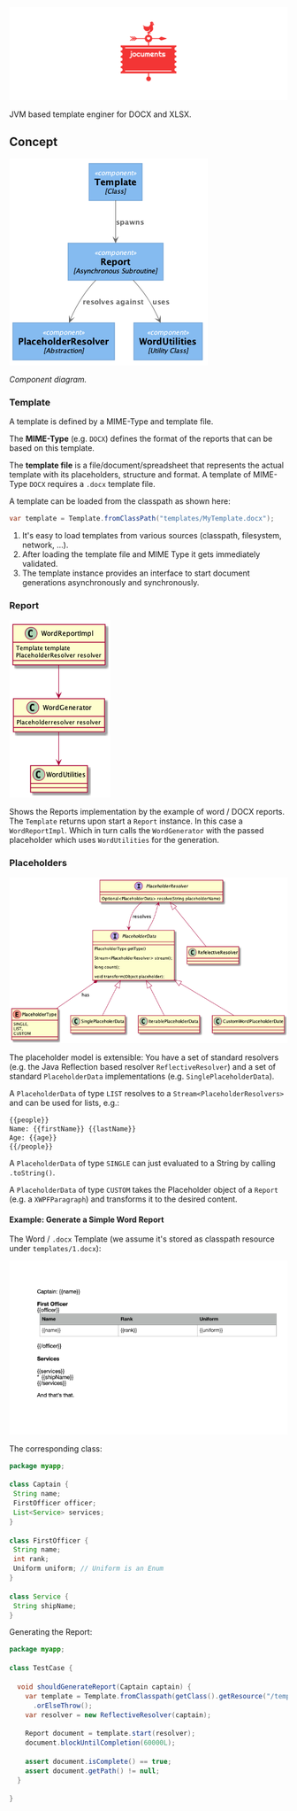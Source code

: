 ![jocuments logo](docs/logos/twitter_header_photo_2.png)

JVM based template enginer for DOCX and XLSX.

## Concept

![Component Diagram](out/docs/components/components.png)

*Component diagram.*

### Template

A template is defined by a MIME-Type and template file.

The **MIME-Type** (e.g. `DOCX`) defines the format of the reports that can be based on
this template.

The **template file** is a file/document/spreadsheet that represents the actual template
with its placeholders, structure and format. A template of MIME-Type `DOCX` requires a
`.docx` template file.

A template can be loaded from the classpath as shown here:

```java
var template = Template.fromClassPath("templates/MyTemplate.docx");
```

1. It's easy to load templates from various sources (classpath, filesystem, network, ...).
2. After loading the template file and MIME Type it gets immediately validated.
3. The template instance provides an interface to start document generations asynchronously
and synchronously.

### Report

![Word Report UML Diagram](out/docs/word-reports/word-reports.png)

Shows the Reports implementation by the example of word / DOCX reports. The `Template`
returns upon start a `Report` instance. In this case a `WordReportImpl`. Which in turn
calls the `WordGenerator` with the passed placeholder which uses `WordUtilities` for 
the generation.

### Placeholders

![Placeholder UML Diagram](out/docs/placeholders/placeholders.png)

The placeholder model is extensible: You have a set of standard resolvers (e.g. the
Java Reflection based resolver `ReflectiveResolver`) and a set of standard 
`PlaceholderData` implementations (e.g. `SinglePlaceholderData`).

A `PlaceholderData` of type `LIST` resolves to a `Stream<PlaceholderResolvers>` and can be
used for lists, e.g.:

```
{{people}}
Name: {{firstName}} {{lastName}}
Age: {{age}}
{{/people}}
```

 A `PlaceholderData` of type `SINGLE` can just evaluated to a String by calling `.toString()`.
 
 A `PlaceholderData` of type `CUSTOM` takes the Placeholder object of a `Report` (e.g. a
 `XWPFParagraph`) and transforms it to the desired content.
 
 #### Example: Generate a Simple Word Report
 
 The Word / `.docx` Template (we assume it's stored as classpath resource under `templates/1.docx`):
 
 ![Word Report Example](docs/WordReportExample.png)
 
 The corresponding class:
 
 ```java
package myapp;

class Captain {
  String name;
  FirstOfficer officer;
  List<Service> services;
}

class FirstOfficer {
  String name;
  int rank;
  Uniform uniform; // Uniform is an Enum
} 

class Service {
  String shipName;
}
```

Generating the Report:

```java
package myapp;

class TestCase {
  
  void shouldGenerateReport(Captain captain) {
    var template = Template.fromClasspath(getClass().getResource("/templates/1.doxc"))
      .orElseThrow();
    var resolver = new ReflectiveResolver(captain);
    
    Report document = template.start(resolver);
    document.blockUntilCompletion(60000L);

    assert document.isComplete() == true;
    assert document.getPath() != null;
  }

}
```
